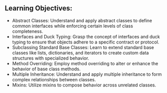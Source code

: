 ## Learning Objectives:
- Abstract Classes: Understand and apply abstract classes to define common interfaces while enforcing certain levels of class completeness.
- Interfaces and Duck Typing: Grasp the concept of interfaces and duck typing to ensure that objects adhere to a specific contract or protocol.
- Subclassing Standard Base Classes: Learn to extend standard base classes like lists, dictionaries, and iterators to create custom data structures with specialized behavior.
- Method Overriding: Employ method overriding to alter or enhance the behavior of base class methods.
- Multiple Inheritance: Understand and apply multiple inheritance to form complex relationships between classes.
- Mixins: Utilize mixins to compose behavior across unrelated classes.